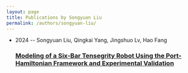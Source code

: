 ```yaml
---
layout: page
title: Publications by Songyuan Liu
permalink: /authors/songyuan-liu/
---
```


<ul class="post-list">
<li><span class='post-meta'>2024 -- Songyuan Liu, Qingkai Yang, Jingshuo Lv, Hao Fang</span><h3><a class='post-link' href='../../modeling-of-a-six-bar-tensegrity-robot-using-the-port-hamiltonian-framework-and-experimental-validation'>Modeling of a Six-Bar Tensegrity Robot Using the Port-Hamiltonian Framework and Experimental Validation</a></h3></li>

</ul>

